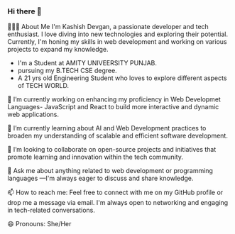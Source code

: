 ### Hi there 👋

🙋🏻‍♀️ About Me
I'm Kashish Devgan, a passionate developer and tech enthusiast. I love diving into new technologies and exploring their potential. Currently, I'm honing my skills in web development and working on various projects to expand my knowledge.

- I'm a Student at AMITY UNIVEERSITY PUNJAB.
- pursuing my B.TECH CSE degree.
- A 21 yrs old Engineering Student who loves to explore different aspects of TECH WORLD.

🔭 I’m currently working on enhancing my proficiency in Web Developmet Languages- JavaScript and React to build more interactive and dynamic web applications.

🌱 I’m currently learning about AI and Web Development practices to broaden my understanding of scalable and efficient software development.

👯 I’m looking to collaborate on open-source projects and initiatives that promote learning and innovation within the tech community.

💬 Ask me about anything related to web development or programming languages —I'm always eager to discuss and share knowledge.

📫 How to reach me: Feel free to connect with me on my GitHub profile or drop me a message via email. I'm always open to networking and engaging in tech-related conversations.

😄 Pronouns: She/Her


